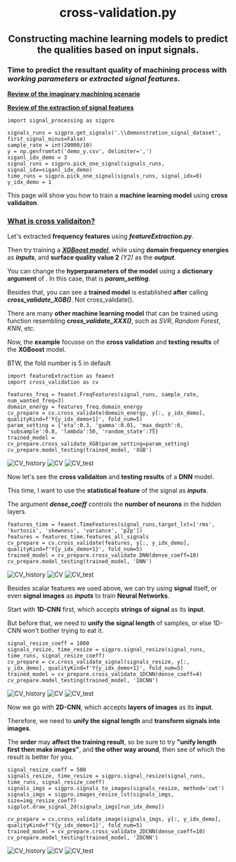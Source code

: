 <br>
<h1 align="center">
cross-validation.py
</h1>
<h2 align="center">
Constructing machine learning models to predict the qualities based on input signals.
</h2>

### Time to **predict the resultant quality** of machining process with ***working parameters*** or ***extracted signal features***.

**[Review of the imaginary machining scenario](README.md "link" )**

**[Review of the extraction of signal features](featureExtraction.md "link" )**

```
import signal_processing as sigpro

signals_runs = sigpro.get_signals('.\\demonstration_signal_dataset', first_signal_minus=False)
sample_rate = int(20000/10)
y = np.genfromtxt('demo_y.csv', delimiter=',')
siganl_idx_demo = 3
signal_runs = sigpro.pick_one_signal(signals_runs, signal_idx=siganl_idx_demo)
time_runs = sigpro.pick_one_signal(signals_runs, signal_idx=0)
y_idx_demo = 1
```

This page will show you how to train a **machine learning model** using **cross validaiton**.

### [What is cross validaiton?](https://scikit-learn.org/stable/modules/cross_validation.html"link" )

Let's extracted **frequency features** using ***featureExtraction.py***.

Then try training a  ***[XGBoost model](https://www.youtube.com/watch?v=OtD8wVaFm6E "link")***, while using **domain frequency energies** as ***inputs***, and **surface quality value 2** *(Y2)* as the ***output***.

You can change the **hyperparameters of the model** using a **dictionary argument** of . In this case, that is ***param_setting***.

Besides that, you can see a **trained model** is established **after** calling ***cross_validate_XGB()***. Not cross_validate().

There are many **other machine learning model** that can be trained using function resembling ***cross_validate_XXX()***, such as *SVR*, *Random Forest*, *KNN*, etc.

Now, the **example** focusse on the **cross validation** and **testing results** of the **XGBoost** model.

BTW, the fold number is 5 in default

```
import featureExtraction as feaext
import cross_validation as cv

features_freq = feaext.FreqFeatures(signal_runs, sample_rate, num_wanted_freq=3)
domain_energy = features_freq.domain_energy
cv_prepare = cv.cross_validate(domain_energy, y[:, y_idx_demo], qualityKind=f'Y{y_idx_demo+1}', fold_num=5)
param_setting = {'eta':0.3, 'gamma':0.01, 'max_depth':6, 'subsample':0.8, 'lambda':50, 'random_state':75}
trained_model = cv_prepare.cross_validate_XGB(param_setting=param_setting)
cv_prepare.model_testing(trained_model, 'XGB')
```

![CV_history](image/cv_run1_xgb.png)
![CV](image/cv_xgb.png)
![CV_test](image/cv_xgb_test.png)

Now let's see the **cross validaiton** and **testing results** of a **DNN** model.

This time, I want to use the **statistical feature** of the signal as ***inputs***.

The argument ***dense_coeff*** controls the **number of neurons** in the hidden layers.

```
features_time = feaext.TimeFeatures(signal_runs,target_lst=['rms', 'kurtosis', 'skewness', 'variance', 'p2p'])
features = features_time.features_all_signals
cv_prepare = cv.cross_validate(features, y[:, y_idx_demo], qualityKind=f'Y{y_idx_demo+1}', fold_num=5)
trained_model = cv_prepare.cross_validate_DNN(dense_coeff=10)
cv_prepare.model_testing(trained_model, 'DNN')
```
![CV_history](image/cv_run1_dnn.png)
![CV](image/cv_dnn.png)
![CV_test](image/cv_dnn_test.png)

Besides scalar features we used above, we can try using **signal** itself, or even **signal images** as ***inputs*** to train **Neural Networks**.

Start with **1D-CNN** first, which accepts **strings of signal** as its **input**.

But before that, we need to **unify the signal length** of samples, or else 1D-CNN won't bother trying to eat it.

```
signal_resize_coeff = 1000
signals_resize, time_resize = sigpro.signal_resize(signal_runs, time_runs, signal_resize_coeff)
cv_prepare = cv.cross_validate_signal(signals_resize, y[:, y_idx_demo], qualityKind=f'Y{y_idx_demo+1}', fold_num=5)
trained_model = cv_prepare.cross_validate_1DCNN(dense_coeff=4)
cv_prepare.model_testing(trained_model, '1DCNN')
```
![CV_history](image/cv_run1_1dcnn.png)
![CV](image/cv_1dcnn.png)
![CV_test](image/cv_1dcnn_test.png)


Now we go with **2D-CNN**, which accepts **layers of images** as its **input**.

Therefore, we need to **unify the signal length** and **transform signals into images**. 

The **order** may **affect the training result**, so be sure to try **"unify length first then make images"**, and **the other way around**, then see of which the result is better for you.


```
signal_resize_coeff = 500
signals_resize, time_resize = sigpro.signal_resize(signal_runs, time_runs, signal_resize_coeff)
signals_imgs = sigpro.signals_to_images(signals_resize, method='cwt')
signals_imgs = sigpro.images_resize_lst(signals_imgs, size=img_resize_coeff)
sigplot.draw_signal_2d(signals_imgs[run_idx_demo])

cv_prepare = cv.cross_validate_image(signals_imgs, y[:, y_idx_demo], qualityKind=f'Y{y_idx_demo+1}', fold_num=5)
trained_model = cv_prepare.cross_validate_2DCNN(dense_coeff=10)
cv_prepare.model_testing(trained_model, '2DCNN')
```
![CV_history](image/cv_run1_2dcnn.png)
![CV](image/cv_2dcnn.png)
![CV_test](image/cv_2dcnn_test.png)
